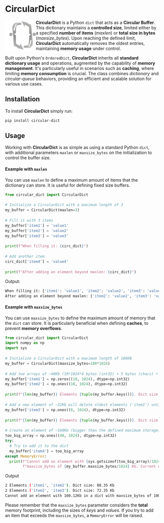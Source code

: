 # CircularDict
<img alt="CircularDict" title="CircularDict" src="https://raw.githubusercontent.com/Eric-Canas/CircularDict/main/resources/logo.png" width="20%" align="left"> **CircularDict** is a Python `dict` that acts as a **Circular Buffer**. This dictionary maintains a **controlled size**, limited either by a specified **number of items** (_maxlen_) or **total size in bytes** (_maxsize_bytes_). Upon reaching the defined limit, **CircularDict** automatically removes the oldest entries, maintaining **memory usage** under control.

Built upon Python's `OrderedDict`, **CircularDict** inherits all **standard dictionary usage** and operations, augmented by the capability of **memory management**. It's particularly useful in scenarios such as **caching**, where limiting **memory consumption** is crucial. The class combines _dictionary_ and _circular-queue_ behaviors, providing an efficient and scalable solution for various use cases.

## Installation

To install **CircularDict** simply run:

```bash
pip install circular-dict
```

## Usage

Working with **CircularDict** is as simple as using a standard Python `dict`, with additional parameters `maxlen` or `maxsize_bytes` on the initialization to control the buffer size. 

#### Example with `maxlen`
You can use `maxlen` to define a maximum amount of items that the dictionary can store. It is useful for defining fixed size buffers.

```python
from circular_dict import CircularDict

# Initialize a CircularDict with a maximum length of 3
my_buffer = CircularDict(maxlen=3)

# Fill it with 3 items
my_buffer['item1'] = 'value1'
my_buffer['item2'] = 'value2'
my_buffer['item3'] = 'value3'

print(f"When filling it: {circ_dict}")

# Add another item
circ_dict['item4'] = 'value4'

print(f"After adding an element beyond maxlen: {circ_dict}")
```

Output:
```bash
When filling it: {'item1': 'value1', 'item2': 'value2', 'item3': 'value3'}
After adding an element beyond maxlen: {'item2': 'value2', 'item3': 'value3', 'item4': 'value4'}
```

#### Example with `maxsize_bytes`
You can use `maxsize_bytes` to define the maximum amount of memory that the `dict` can store. It is particularly beneficial when defining **caches**, to prevent **memory overflows**.

```python
from circular_dict import CircularDict
import numpy as np
import sys

# Initialize a CircularDict with a maximum length of 100KB
my_buffer = CircularDict(maxsize_bytes=100*1024)

# Add two arrays of ~40Kb (10*1024*4 bytes (int32) + 5 bytes (chars) + 100 bytes (numpy structure) + 50 bytes (str structure))
my_buffer['item1'] = np.zeros((10, 1024), dtype=np.int32)
my_buffer['item2'] = np.ones((10, 1024), dtype=np.int32)

print(f"{len(my_buffer)} Elements {tuple(my_buffer.keys())}. Dict size: {my_buffer.current_size/1024} Kb")

# Add a new element of ~32Kb will delete oldest elements ('item1') until fitting in the `dict`.
my_buffer['item3'] = np.ones((8, 1024), dtype=np.int32)

print(f"{len(my_buffer)} Elements {tuple(my_buffer.keys())}. Dict size: {my_buffer.current_size/1024} Kb")

# Create an element of ~160Kb (bigger than the defined maximum storage) to trigger a MemoryError
too_big_array = np.ones((40, 1024), dtype=np.int32)
try:
  # Try to add it to the dict
  my_buffer['item4'] = too_big_array
except MemoryError:
  print(f"Cannot add an element with {sys.getsizeof(too_big_array)/1024}Kb in a dict with"\
        f"maxsize_bytes of {my_buffer.maxsize_bytes/1024} Kb. Current elements {tuple(my_buffer.keys())}")
```

Output

```bash
2 Elements ('item1', 'item2'). Dict size: 80.35 Kb
2 Elements ('item2', 'item3'). Dict size: 72.35 Kb
Cannot add an element with 160.12Kb in a dict with maxsize_bytes of 100.0 Kb. Current elements ('item2', 'item3')
```

Please remember that the `maxsize_bytes` parameter considers the **total** memory footprint, including the sizes of _keys_ and _values_. If you try to add an item that exceeds the `maxsize_bytes`, a `MemoryError` will be raised.
